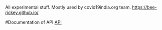 All experimental stuff. Mostly used by covid19india.org team. 
https://bee-rickey.github.io/

#Documentation of API
[API](documentation/documentation.md)
